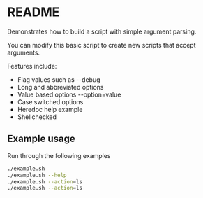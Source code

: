 # README
Demonstrates how to build a script with simple argument parsing.

You can modify this basic script to create new scripts that accept arguments. 

Features include:
* Flag values such as --debug 
* Long and abbreviated options
* Value based options --option=value
* Case switched options
* Heredoc help example
* Shellchecked

## Example usage
Run through the following examples
```sh
./example.sh                               
./example.sh --help
./example.sh --action=ls
./example.sh --action=ls
```



